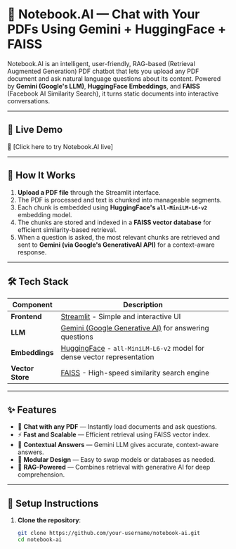# 📑 Notebook.AI — Chat with Your PDFs Using Gemini + HuggingFace + FAISS

Notebook.AI is an intelligent, user-friendly, RAG-based (Retrieval Augmented Generation) PDF chatbot that lets you upload any PDF document and ask natural language questions about its content. Powered by **Gemini (Google's LLM)**, **HuggingFace Embeddings**, and **FAISS** (Facebook AI Similarity Search), it turns static documents into interactive conversations.

---

## 🚀 Live Demo

🔗 [Click here to try Notebook.AI live] 


---

## 🧠 How It Works

1. **Upload a PDF file** through the Streamlit interface.
2. The PDF is processed and text is chunked into manageable segments.
3. Each chunk is embedded using **HuggingFace's `all-MiniLM-L6-v2`** embedding model.
4. The chunks are stored and indexed in a **FAISS vector database** for efficient similarity-based retrieval.
5. When a question is asked, the most relevant chunks are retrieved and sent to **Gemini (via Google's GenerativeAI API)** for a context-aware response.

---

## 🛠️ Tech Stack

| Component       | Description                                                                 |
|----------------|-----------------------------------------------------------------------------|
| **Frontend**    | [Streamlit](https://streamlit.io/) - Simple and interactive UI              |
| **LLM**         | [Gemini (Google Generative AI)](https://deepmind.google/technologies/gemini/) for answering questions |
| **Embeddings**  | [HuggingFace](https://huggingface.co/) - `all-MiniLM-L6-v2` model for dense vector representation |
| **Vector Store**| [FAISS](https://github.com/facebookresearch/faiss) - High-speed similarity search engine |

---

## ✨ Features

- 📄 **Chat with any PDF** — Instantly load documents and ask questions.
- ⚡ **Fast and Scalable** — Efficient retrieval using FAISS vector index.
- 🤖 **Contextual Answers** — Gemini LLM gives accurate, context-aware answers.
- 🧩 **Modular Design** — Easy to swap models or databases as needed.
- 🧠 **RAG-Powered** — Combines retrieval with generative AI for deep comprehension.

---

## 🔧 Setup Instructions

1. **Clone the repository**:
   ```bash
   git clone https://github.com/your-username/notebook-ai.git
   cd notebook-ai
